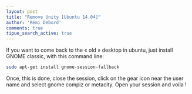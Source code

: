```yaml
---
layout: post
title: "Remove Unity [Ubuntu 14.04]"
author: 'Rémi Debord'
comments: true
tipue_search_active: true
---
```

If you want to come back to the &laquo;&nbsp;old&nbsp;&raquo; desktop in ubuntu, just install GNOME classic, with this command line:
```bash
sudo apt-get install gnome-session-fallback
```
Once, this is done, close the session, click on the gear icon near the user name and select gnome compiz or metacity. Open your session and voila !